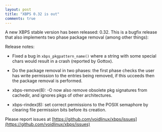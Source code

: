 ```yaml
---
layout: post
title: "XBPS 0.32 is out"
comments: true
---
```


A new XBPS stable version has been released: 0.32. This is a bugfix
release that also implements two phase package removal (among other things):

Release notes:

- Fixed a bug in `xbps_pkgpattern_name()` where a string with some special
chars would result in a crash (reported by Gottox).

- Do the package removal in two phases: the first phase checks the
user has write permission to the entries being removed, if this
ucceeds then the package removal is performed.

- xbps-remove(8): -O now also remove obsolete pkg signatures from
cachedir, and ignores pkgs of other architectures.

- xbps-rindex(8): set correct permissions to the POSIX semaphore
by clearing file permission bits before its creation.

Please report issues at
[https://github.com/voidlinux/xbps/issues](https://github.com/voidlinux/xbps/issues)
